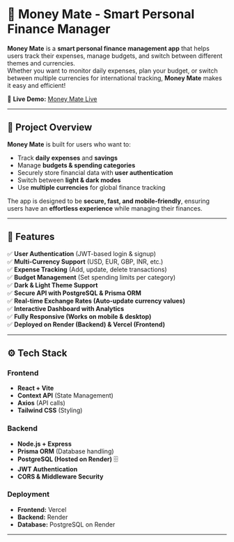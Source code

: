 # 🤑 Money Mate - Smart Personal Finance Manager

**Money Mate** is a **smart personal finance management app** that helps users track their expenses, manage budgets, and switch between different themes and currencies.   
Whether you want to monitor daily expenses, plan your budget, or switch between multiple currencies for international tracking, **Money Mate** makes it easy and efficient!

🚀 **Live Demo:** [Money Mate Live](https://money-mate-rho.vercel.app)  

---

## 🌟 **Project Overview**
**Money Mate** is built for users who want to:
- Track **daily expenses** and **savings** 
- Manage **budgets & spending categories** 
- Securely store financial data with **user authentication** 
- Switch between **light & dark modes** 
- Use **multiple currencies** for global finance tracking   

The app is designed to be **secure, fast, and mobile-friendly**, ensuring users have an **effortless experience** while managing their finances.

---

## 🚀 **Features**
✅ **User Authentication** (JWT-based login & signup)  
✅ **Multi-Currency Support** (USD, EUR, GBP, INR, etc.)  
✅ **Expense Tracking** (Add, update, delete transactions)  
✅ **Budget Management** (Set spending limits per category)  
✅ **Dark & Light Theme Support**   
✅ **Secure API with PostgreSQL & Prisma ORM**  
✅ **Real-time Exchange Rates (Auto-update currency values)**  
✅ **Interactive Dashboard with Analytics**  
✅ **Fully Responsive (Works on mobile & desktop)**  
✅ **Deployed on Render (Backend) & Vercel (Frontend)**  

---

## ⚙️ **Tech Stack**
### **Frontend**
- **React + Vite** 
- **Context API** (State Management)
- **Axios** (API calls)
- **Tailwind CSS** (Styling)
  
### **Backend**
- **Node.js + Express** 
- **Prisma ORM** (Database handling)
- **PostgreSQL (Hosted on Render)** 🗄️
- **JWT Authentication** 
- **CORS & Middleware Security**
  
### **Deployment**
- **Frontend:** Vercel 
- **Backend:** Render 
- **Database:** PostgreSQL on Render  

---
